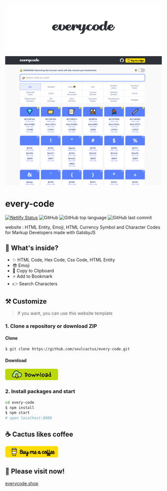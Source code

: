 <div align="center">

![](./src/images/readme-logo.png)

![](./src/images/every-code.png)

</div>

# every-code

[![Netlify Status](https://api.netlify.com/api/v1/badges/0446472f-1e3c-4ddd-92a4-c66421af9311/deploy-status)](https://app.netlify.com/sites/everycode/deploys)
![GitHub](https://img.shields.io/github/license/soulcactus/every-code)
![GitHub top language](https://img.shields.io/github/languages/top/soulcactus/every-code)
![GitHub last commit](https://img.shields.io/github/last-commit/soulcactus/every-code)

website : HTML Entity, Emoji, HTML Currency Symbol and Character Codes for Markup Developers made with GatsbyJS

## 🧐 What's inside?

-   ✨ HTML Code, Hex Code, Css Code, HTML Entity
-   😎 Emoji
-   📝 Copy to Clipboard
-   ⭐ Add to Bookmark
-   👉 Search Characters

## ⚒ Customize

> If you want, you can use this website template

### 1. Clone a repository or download ZIP

#### Clone

```bash
$ git clone https://github.com/soulcactus/every-code.git
```

#### Download

[![](./src/images/download.png)](https://github.com/soulcactus/every-code/archive/master.zip)

### 2. Install packages and start

```sh
cd every-code
$ npm install
$ npm start
# open localhost:8000
```

## ☕ Cactus likes coffee

[![](./src/images/buy-me-a-coffee.png)](https://www.buymeacoffee.com/soulcactus)

## 🏡 Please visit now!

[everycode.shop](https://everycode.shop/)
